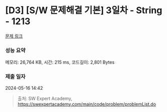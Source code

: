 # [D3] [S/W 문제해결 기본] 3일차 - String - 1213 

[문제 링크](https://swexpertacademy.com/main/code/problem/problemDetail.do?contestProbId=AV14P0c6AAUCFAYi) 

### 성능 요약

메모리: 26,764 KB, 시간: 215 ms, 코드길이: 2,801 Bytes

### 제출 일자

2024-05-16 14:42



> 출처: SW Expert Academy, https://swexpertacademy.com/main/code/problem/problemList.do